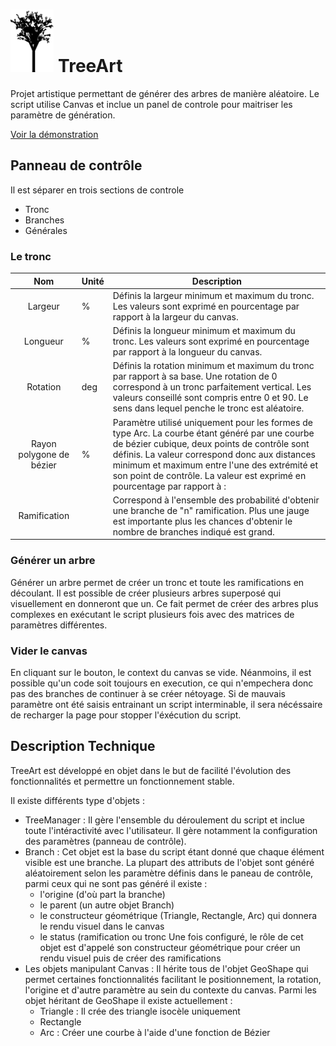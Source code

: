 # <img src="assets/img/bg.png" height="100"> TreeArt</h1>

Projet artistique permettant de générer des arbres de manière aléatoire. Le script utilise Canvas et inclue un panel de controle pour maitriser les paramètre de génération.

<a href="https://solaldr.github.io/TreeArt/">Voir la démonstration</a>

## Panneau de contrôle
Il est séparer en trois sections de controle
- Tronc
- Branches
- Générales
 
### Le tronc
|            Nom           | Unité | Description                                                                                                                                                                                                                                                                                                                   |
|:------------------------:|-------|-------------------------------------------------------------------------------------------------------------------------------------------------------------------------------------------------------------------------------------------------------------------------------------------------------------------------------|
| Largeur                  | %     | Définis la largeur minimum et maximum du tronc. Les valeurs sont exprimé en pourcentage par rapport à la largeur du canvas.                                                                                                                                                                                                   |
| Longueur                 | %     | Définis la longueur minimum et maximum du tronc. Les valeurs sont exprimé en pourcentage par rapport à la longueur du canvas.                                                                                                                                                                                                 |
| Rotation                 | deg   | Définis la rotation minimum et maximum du tronc par rapport à sa base. Une rotation de 0 correspond à un tronc parfaitement vertical. Les valeurs conseillé sont compris entre 0 et 90. Le sens dans lequel penche le tronc est aléatoire.                                                                                    |
| Rayon polygone de bézier | %     | Paramètre utilisé uniquement pour les formes de type Arc. La courbe étant généré par une courbe de bézier cubique, deux points de contrôle sont définis. La valeur correspond donc aux distances minimum et maximum entre l'une des extrémité et son point de contrôle. La valeur est exprimé en pourcentage par rapport à :  |
| Ramification             |       | Correspond à l'ensemble des probabilité d'obtenir une branche de "n" ramification. Plus une jauge est importante plus les chances d'obtenir le nombre de branches indiqué est grand.   


### Générer un arbre
Générer un arbre permet de créer un tronc et toute les ramifications en découlant. Il est possible de créer plusieurs arbres superposé qui visuellement en donneront que un. Ce fait permet de créer des arbres plus complexes en exécutant le script plusieurs fois avec des matrices de paramètres différentes.

### Vider le canvas
En cliquant sur le bouton, le context du canvas se vide. Néanmoins, il est possible qu'un code soit toujours en execution, ce qui n'empechera donc pas des branches de continuer à se créer nétoyage. Si de mauvais paramètre ont été saisis entrainant un script interminable, il sera nécéssaire de recharger la page pour stopper l'éxécution du script. 

## Description Technique
TreeArt est développé en objet dans le but de facilité l'évolution des fonctionnalités et permettre un fonctionnement stable. 

Il existe différents type d'objets : 
- TreeManager : Il gère l'ensemble du déroulement du script et inclue toute l'intéractivité avec l'utilisateur. Il gère notamment la configuration des paramètres (panneau de contrôle).
- Branch : Cet objet est la base du script étant donné que chaque élément visible est une branche. La plupart des attributs de l'objet sont généré aléatoirement selon les paramètre définis dans le paneau de contrôle, parmi ceux qui ne sont pas généré il existe : 
  - l'origine (d'où part la branche)
  - le parent (un autre objet Branch)
  - le constructeur géométrique (Triangle, Rectangle, Arc) qui donnera le rendu visuel dans le canvas
  - le status (ramification ou tronc
  Une fois configuré, le rôle de cet objet est d'appelé son constructeur géométrique pour créer un rendu visuel puis de créer des ramifications
- Les objets manipulant Canvas : Il hérite tous de l'objet GeoShape qui permet certaines fonctionnalités facilitant le positionnement, la rotation, l'origine et d'autre paramètre au sein du contexte du canvas. Parmi les objet héritant de GeoShape il existe actuellement : 
  - Triangle : Il crée des triangle isocèle uniquement 
  - Rectangle
  - Arc : Créer une courbe à l'aide d'une fonction de Bézier
